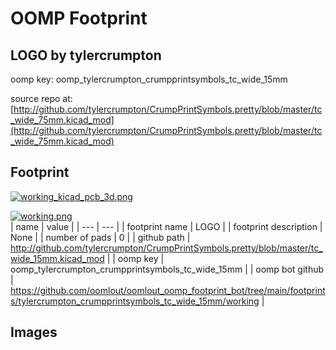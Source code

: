 # OOMP Footprint  
## LOGO  by tylercrumpton  
  
oomp key: oomp_tylercrumpton_crumpprintsymbols_tc_wide_15mm  
  
source repo at: [http://github.com/tylercrumpton/CrumpPrintSymbols.pretty/blob/master/tc_wide_75mm.kicad_mod](http://github.com/tylercrumpton/CrumpPrintSymbols.pretty/blob/master/tc_wide_75mm.kicad_mod)  
## Footprint  
  
[![working_kicad_pcb_3d.png](working_kicad_pcb_3d_600.png)](working_kicad_pcb_3d.png)  
  
[![working.png](working_600.png)](working.png)  
| name | value | 
| --- | --- | 
| footprint name | LOGO | 
| footprint description | None | 
| number of pads | 0 | 
| github path | http://github.com/tylercrumpton/CrumpPrintSymbols.pretty/blob/master/tc_wide_15mm.kicad_mod | 
| oomp key | oomp_tylercrumpton_crumpprintsymbols_tc_wide_15mm | 
| oomp bot github | https://github.com/oomlout/oomlout_oomp_footprint_bot/tree/main/footprints/tylercrumpton_crumpprintsymbols_tc_wide_15mm/working | 
## Images  
